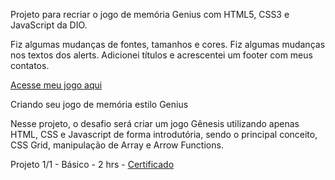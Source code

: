 
Projeto para recriar o jogo de memória Genius com HTML5, CSS3 e JavaScript da DIO. 

Fiz algumas mudanças de fontes, tamanhos e cores. Fiz algumas mudanças nos textos dos alerts. Adicionei títulos e acrescentei um footer com meus contatos.

<a href="https://danianith.github.io/BootCamp_JavaScript_Game_Developer/jogo_genius/index.html">Acesse meu jogo aqui</a>


Criando seu jogo de memória estilo Genius

Nesse projeto, o desafio será criar um jogo Gênesis utilizando apenas HTML, CSS e Javascript de forma introdutória, sendo o principal conceito, CSS Grid, manipulação de Array e Arrow Functions.

Projeto 1/1 - Básico - 2 hrs - <a href="">Certificado</a>

